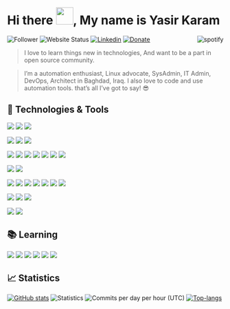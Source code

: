 # Hi there <img src="https://media.giphy.com/media/hvRJCLFzcasrR4ia7z/giphy.gif" width="40px">, My name is Yasir Karam 

<a href="https://spotify-github-profile.vercel.app/api/view.svg?uid=a6ngps3wvs27z3m3x5vgw8r8r&redirect=true" target="blank">
  <img align="right"
    src="https://spotify-github-profile.vercel.app/api/view.svg?uid=a6ngps3wvs27z3m3x5vgw8r8r&cover_image=true&theme=default"
    alt="spotify" />
</a>

![Follower](https://img.shields.io/github/followers/yasir2000?style=for-the-badge)
![Website Status](https://img.shields.io/website?down_color=gray&down_message=down&label=YasirKaram.dev&style=for-the-badge&up_color=green&up_message=up&url=https%3A%2F%2Fyasir2000.dev)
[![Linkedin](https://img.shields.io/badge/badge/linked-YasirKaram-369?style=for-the-badge&logo=linkedin&logoColor=white&color=blue)](https://www.linkedin.com/in/yasir-al-wattar-393701144)
[![Donate](https://img.shields.io/badge/$-support-ff69b4.svg?style=for-the-badge)](https://ko-fi.com/yasirkaram44974)

> I love to learn things new in technologies, And want to be a part in open source community.

> I’m a automation enthusiast, Linux advocate, SysAdmin, IT Admin, DevOps, Architect in Baghdad, Iraq. I also love to code and use automation tools. that’s all I’ve got to say! 😎

## 🔧 Technologies & Tools

![](https://img.shields.io/badge/OS-Linux-informational?style=flat&logo=linux&logoColor=white&color=DD6387)
![](https://img.shields.io/badge/OS-Ubuntu-informational?style=flat&logo=ubuntu&logoColor=white&color=DD6387)
![](https://img.shields.io/badge/OS-Windows-informational?style=flat&logo=windows&logoColor=white&color=DD6387)

![](https://img.shields.io/badge/Editor-VSCode-informational?style=flat&logo=visual-studio-code&logoColor=white&color=DD6387)
![](https://img.shields.io/badge/Editor-JetBrains-informational?style=flat&logo=jetbrains&logoColor=white&color=DD6387)
![](https://img.shields.io/badge/Editor-Vim-informational?style=flat&logo=vim&logoColor=white&color=DD6387)

![](https://img.shields.io/badge/Code-Golang-informational?style=flat&logo=go&logoColor=white&color=DD6387)
![](https://img.shields.io/badge/Code-C_Sharp-informational?style=flat&logo=c-sharp&logoColor=white&color=DD6387)
![](https://img.shields.io/badge/Code-Python-informational?style=flat&logo=python&logoColor=white&color=DD6387)
![](https://img.shields.io/badge/Code-Java-informational?style=flat&logo=java&logoColor=white&color=DD6387)
![](https://img.shields.io/badge/Code-Javascript-informational?style=flat&logo=javascript&logoColor=white&color=DD6387)
![](https://img.shields.io/badge/Code-Vue.js-informational?style=flat&logo=vue.js&logoColor=white&color=DD6387)
![](https://img.shields.io/badge/Code-Make-informational?style=flat&logo=cmake&logoColor=white&color=DD6387)

![](https://img.shields.io/badge/Shell-Bash-informational?style=flat&logo=gnu-bash&logoColor=white&color=DD6387)
![](https://img.shields.io/badge/Shell-Zsh-informational?style=flat&logo=gnu-bash&logoColor=white&color=DD6387)

![](https://img.shields.io/badge/Tools-Git-informational?style=flat&logo=git&logoColor=white&color=DD6387)
![](https://img.shields.io/badge/Tools-Terraform-informational?style=flat&logo=terraform&logoColor=white&color=DD6387)
![](https://img.shields.io/badge/Tools-Ansible-informational?style=flat&logo=ansible&logoColor=white&color=DD6387)
![](https://img.shields.io/badge/Tools-Docker-informational?style=flat&logo=docker&logoColor=white&color=DD6387)
![](https://img.shields.io/badge/Tools-Kubernetes-informational?style=flat&logo=kubernetes&logoColor=white&color=DD6387)
![](https://img.shields.io/badge/Tools-Rancher-informational?style=flat&logo=rancher&logoColor=white&color=DD6387)
![](https://img.shields.io/badge/Tools-Elasticsearch-informational?style=flat&logo=elasticsearch&logoColor=white&color=DD6387)

![](https://img.shields.io/badge/Cloud-Digital_Ocean-informational?style=flat&logo=digitalocean&logoColor=white&color=DD6387)
![](https://img.shields.io/badge/Cloud-GCP-informational?style=flat&logo=google-cloud&logoColor=white&color=DD6387)
![](https://img.shields.io/badge/Cloud-AWS-informational?style=flat&logo=amazon-aws&logoColor=white&color=DD6387)

![](https://img.shields.io/badge/PaaS-Heroku-informational?style=flat&logo=heroku&logoColor=white&color=DD6387)
![](https://img.shields.io/badge/PaaS-Firebase-informational?style=flat&logo=firebase&logoColor=white&color=DD6387)

## 📚 Learning
![](https://img.shields.io/badge/Tools-Red_Hat_OpenShift-informational?style=flat&logo=red-hat-open-shift&logoColor=white&color=DD6387)
![](https://img.shields.io/badge/Tools-PostgreSQL-informational?style=flat&logo=postgresql&logoColor=white&color=DD6387)
![](https://img.shields.io/badge/Tools-Jenkins-informational?style=flat&logo=jenkins&logoColor=white&color=DD6387)
![](https://img.shields.io/badge/Tools-Jenkins_x-informational?style=flat&logo=jenkins-x&logoColor=white&color=DD6387)
![](https://img.shields.io/badge/Code-Python-informational?style=flat&logo=python&logoColor=white&color=DD6387)
![](https://img.shields.io/badge/Code-GraphQL-informational?style=flat&logo=graphql&logoColor=white&color=DD6387)

## &#x1f4c8; Statistics

[![GitHub stats](https://github-readme-stats.vercel.app/api?username=yasir2000&show_icons=true&theme=dracula&hide_border=true)](https://YasirKaram.dev)
![Statistics](https://github-profile-summary-cards.vercel.app/api/cards/profile-details?username=yasir2000&theme=solarized_dark)
![Commits per day per hour (UTC)](https://github-profile-summary-cards.vercel.app/api/cards/productive-time?username=yasir2000&theme=solarized_dark)
[![Top-langs](https://github-readme-stats.vercel.app/api/top-langs/?username=yasir2000&langs_count=10&layout=compact&card_width=445&theme=dracula&hide_border=true)](https://YasirKaram.dev)
